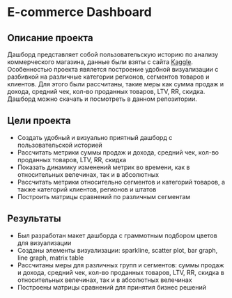 # E-commerce Dashboard
## Описание проекта
Дашборд представляет собой пользовательскую историю по анализу коммерческого магазина, данные были взяты с сайта [Kaggle](https://www.kaggle.com/datasets/abdulqaderasiirii/e-commerce-data). Особенностью проекта явялется построение удобной визуализации с разбивкой
на различные категории регионов, сегментов товаров и клиентов. Для этого были рассчитаны, такие меры как сумма продаж и дохода, средний чек, кол-во проданных товаров, LTV, RR, скидка. Дашборд можно скачать и посмотреть в данном репозитории.
## Цели проекта
+ Создать удобный и визуально приятный дашборд с пользовательской историей
+ Рассчитать метрики суммы продаж и дохода, средний чек, кол-во проданных товаров, LTV, RR, скидка
+ Показать динамику изменений метрик во времени, как в относительных велечинах, так и в абсолютных
+ Рассчитать метрики относительно сегментов и категорий товаров, а также категорий клиентов, регионов и штатов
+ Построить матрицы сравнений по различным сегментам
## Результаты
+ Был разработан макет дашборда с граммотным подбором цветов для визуализации
+ Созданы элементы визуализации: sparkline, scatter plot, bar graph, line graph, matrix table
+ Рассчитаны меры для различных групп и сегментов: суммы продаж и дохода, средний чек, кол-во проданных товаров, LTV, RR, скидка в относительных велечинах, так и в абсолютных велечинах
+ Построены матрицы сравнений для принятия бизнес решений
